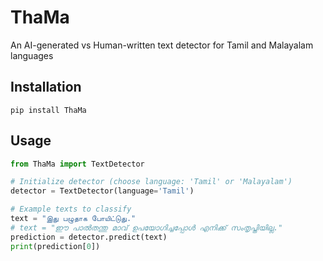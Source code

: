 # ThaMa

An AI-generated vs Human-written text detector for Tamil and Malayalam languages

## Installation
```pip install ThaMa```

## Usage
```python
from ThaMa import TextDetector

# Initialize detector (choose language: 'Tamil' or 'Malayalam')
detector = TextDetector(language='Tamil')

# Example texts to classify
text = "இது பழுதாக போயிட்டுது."
# text = "ഈ പാൽതന്തു മാവ് ഉപയോഗിച്ചപ്പോൾ എനിക്ക് സംതൃപ്തിയില്ല."
prediction = detector.predict(text)
print(prediction[0])
```